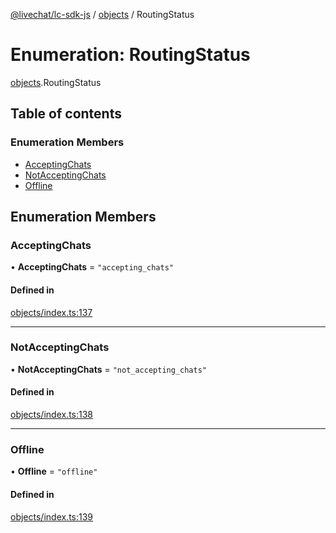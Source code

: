 [@livechat/lc-sdk-js](../README.md) / [objects](../modules/objects.md) / RoutingStatus

# Enumeration: RoutingStatus

[objects](../modules/objects.md).RoutingStatus

## Table of contents

### Enumeration Members

- [AcceptingChats](objects.RoutingStatus.md#acceptingchats)
- [NotAcceptingChats](objects.RoutingStatus.md#notacceptingchats)
- [Offline](objects.RoutingStatus.md#offline)

## Enumeration Members

### AcceptingChats

• **AcceptingChats** = ``"accepting_chats"``

#### Defined in

[objects/index.ts:137](https://github.com/livechat/lc-sdk-js/blob/951da85/src/objects/index.ts#L137)

___

### NotAcceptingChats

• **NotAcceptingChats** = ``"not_accepting_chats"``

#### Defined in

[objects/index.ts:138](https://github.com/livechat/lc-sdk-js/blob/951da85/src/objects/index.ts#L138)

___

### Offline

• **Offline** = ``"offline"``

#### Defined in

[objects/index.ts:139](https://github.com/livechat/lc-sdk-js/blob/951da85/src/objects/index.ts#L139)

